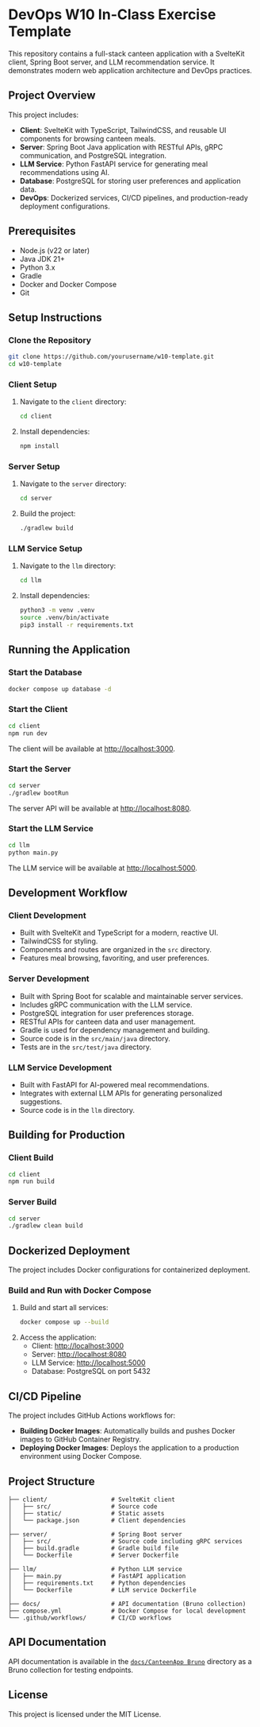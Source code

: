 # DevOps W10 In-Class Exercise Template

This repository contains a full-stack canteen application with a SvelteKit client, Spring Boot server, and LLM recommendation service. It demonstrates modern web application architecture and DevOps practices.

## Project Overview

This project includes:
- **Client**: SvelteKit with TypeScript, TailwindCSS, and reusable UI components for browsing canteen meals.
- **Server**: Spring Boot Java application with RESTful APIs, gRPC communication, and PostgreSQL integration.
- **LLM Service**: Python FastAPI service for generating meal recommendations using AI.
- **Database**: PostgreSQL for storing user preferences and application data.
- **DevOps**: Dockerized services, CI/CD pipelines, and production-ready deployment configurations.

## Prerequisites

- Node.js (v22 or later)
- Java JDK 21+
- Python 3.x
- Gradle
- Docker and Docker Compose
- Git

## Setup Instructions

### Clone the Repository

```bash
git clone https://github.com/yourusername/w10-template.git
cd w10-template
```

### Client Setup

1. Navigate to the `client` directory:
   ```bash
   cd client
   ```
2. Install dependencies:
   ```bash
   npm install
   ```

### Server Setup

1. Navigate to the `server` directory:
   ```bash
   cd server
   ```
2. Build the project:
   ```bash
   ./gradlew build
   ```

### LLM Service Setup

1. Navigate to the `llm` directory:
   ```bash
   cd llm
   ```
2. Install dependencies:
   ```bash
   python3 -m venv .venv
   source .venv/bin/activate
   pip3 install -r requirements.txt
   ```

## Running the Application

### Start the Database

```bash
docker compose up database -d
```

### Start the Client

```bash
cd client
npm run dev
```
The client will be available at [http://localhost:3000](http://localhost:3000).

### Start the Server

```bash
cd server
./gradlew bootRun
```
The server API will be available at [http://localhost:8080](http://localhost:8080).

### Start the LLM Service

```bash
cd llm
python main.py
```
The LLM service will be available at [http://localhost:5000](http://localhost:5000).

## Development Workflow

### Client Development

- Built with SvelteKit and TypeScript for a modern, reactive UI.
- TailwindCSS for styling.
- Components and routes are organized in the `src` directory.
- Features meal browsing, favoriting, and user preferences.

### Server Development

- Built with Spring Boot for scalable and maintainable server services.
- Includes gRPC communication with the LLM service.
- PostgreSQL integration for user preferences storage.
- RESTful APIs for canteen data and user management.
- Gradle is used for dependency management and building.
- Source code is in the `src/main/java` directory.
- Tests are in the `src/test/java` directory.

### LLM Service Development

- Built with FastAPI for AI-powered meal recommendations.
- Integrates with external LLM APIs for generating personalized suggestions.
- Source code is in the `llm` directory.

## Building for Production

### Client Build

```bash
cd client
npm run build
```

### Server Build

```bash
cd server
./gradlew clean build
```

## Dockerized Deployment

The project includes Docker configurations for containerized deployment.

### Build and Run with Docker Compose

1. Build and start all services:
   ```bash
   docker compose up --build
   ```
2. Access the application:
   - Client: [http://localhost:3000](http://localhost:3000)
   - Server: [http://localhost:8080](http://localhost:8080)
   - LLM Service: [http://localhost:5000](http://localhost:5000)
   - Database: PostgreSQL on port 5432

## CI/CD Pipeline

The project includes GitHub Actions workflows for:
- **Building Docker Images**: Automatically builds and pushes Docker images to GitHub Container Registry.
- **Deploying Docker Images**: Deploys the application to a production environment using Docker Compose.

## Project Structure

```
├── client/                  # SvelteKit client
│   ├── src/                 # Source code
│   ├── static/              # Static assets
│   └── package.json         # Client dependencies
│
├── server/                  # Spring Boot server
│   ├── src/                 # Source code including gRPC services
│   ├── build.gradle         # Gradle build file
│   └── Dockerfile           # Server Dockerfile
│
├── llm/                     # Python LLM service
│   ├── main.py              # FastAPI application
│   ├── requirements.txt     # Python dependencies
│   └── Dockerfile           # LLM service Dockerfile
│
├── docs/                    # API documentation (Bruno collection)
├── compose.yml              # Docker Compose for local development
└── .github/workflows/       # CI/CD workflows
```

## API Documentation

API documentation is available in the [`docs/CanteenApp Bruno`](docs/CanteenApp%20Bruno) directory as a Bruno collection for testing endpoints.

## License

This project is licensed under the MIT License.